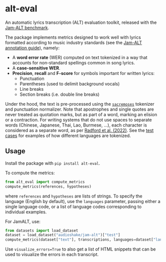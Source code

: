 # alt-eval
An automatic lyrics transcription (ALT) evaluation toolkit, released with the [Jam-ALT benchmark](https://audioshake.github.io/jam-alt/).

The package implements metrics designed to work well with lyrics formatted according to music industry standards (see the [Jam-ALT annotation guide](https://huggingface.co/datasets/audioshake/jam-alt/blob/main/GUIDELINES.md)), namely:
- A **word error rate** (WER) computed on text tokenized in a way that accounts for non-standard spellings common in song lyrics.
- A **case-sensitive WER**.
- **Precision**, **recall** and **F-score** for symbols important for written lyrics:
  - Punctuation
  - Parentheses (used to delimit background vocals)
  - Line breaks
  - Section breaks (i.e. double line breaks)

Under the hood, the text is pre-processed using the [`sacremoses`](https://github.com/hplt-project/sacremoses) tokenizer and punctuation normalizer.
Note that apostrophes and single quotes are never treated as quotation marks, but as part of a word, marking an elision or a contraction.
For writing systems that do not use spaces to separate words (Chinese, Japanese, Thai, Lao, Burmese, …), each character is considered as a separate word, as per [Radford et al. (2022)](https://arxiv.org/abs/2212.04356).
See the [test cases](./tests/test_tokenizer.py) for examples of how different languages are tokenized.

## Usage
Install the package with `pip install alt-eval`.

To compute the metrics:
```python
from alt_eval import compute_metrics
compute_metrics(references, hypotheses)
```
where `references` and `hypotheses` are lists of strings. To specify the language (English by default), use the `languages` parameter, passing either a single language code, or a list of language codes corresponding to individual examples.

For JamALT, use:
```python
from datasets import load_dataset
dataset = load_dataset("audioshake/jam-alt")["test"]
compute_metrics(dataset["text"], transcriptions, languages=dataset["language"])
```

Use `visualize_errors=True` to also get a list of HTML snippets that can be used to visualize the errors in each transcript.
